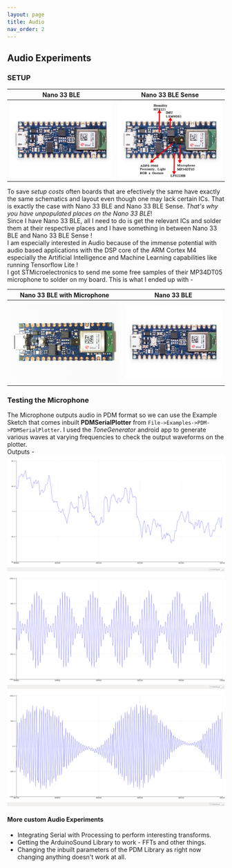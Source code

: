 ```yaml
---
layout: page
title: Audio
nav_order: 2
---
```


## Audio Experiments
### **SETUP**

| Nano 33 BLE | Nano 33 BLE Sense |
| :---: | :---: |
| ![Nano 33 BLE](./nanoble_new_clean.jpg) | ![Nano 33 BLE Sense](./nanoble_sense_labled.jpg) |

To save _setup costs_ often boards that are efectively the same have exactly the same schematics and layout even though one may lack certain ICs. That is exactly the case with Nano 33 BLE and Nano 33 BLE Sense. _That's why you have unpopulated places on the Nano 33 BLE_!  
Since I have Nano 33 BLE, all I need to do is get the relevant ICs and solder them at their respective places and I have something in between Nano 33 BLE and Nano 33 BLE Sense !  
I am especially interested in Audio because of the immense potential with audio based applications with the DSP core of the ARM Cortex M4 especially the Artificial Intelligence and Machine Learning capabilities like running Tensorflow Lite !  
I got STMicroelectronics to send me some free samples of their MP34DT05 microphone to solder on my board.
This is what I ended up with -  

| Nano 33 BLE with Microphone | Nano 33 BLE |
| :---: | :---: |
| ![My Nano BLE](./nanoble_microphone.jpg) | ![Original Nano BLE](./nanoble_new_clean.jpg) |

### **Testing the Microphone**
The Microphone outputs audio in PDM format so we can use the Example Sketch that comes inbuilt **PDMSerialPlotter** from `File->Examples->PDM->PDMSerialPlotter`.
I used the _ToneGenerator_ android app to generate various waves at varying frequencies to check the output waveforms on the plotter.  
Outputs - 
![plot1](./plot1.png)
![plot2](./plot2.png)
![plot3](./plot3.png)

#### More custom Audio Experiments
- Integrating Serial with Processing to perform interesting transforms.
- Getting the ArduinoSound Library to work - FFTs and other things.
- Changing the inbuilt parameters of the PDM Library as right now changing anything doesn't work at all.